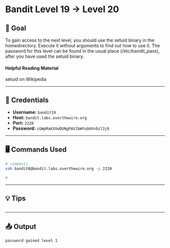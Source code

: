 # Bandit Level 19 → Level 20

## 🧠 Goal

To gain access to the next level, you should use the setuid binary in the homedirectory. Execute it without arguments to find out how to use it. The password for this level can be found in the usual place (/etc/bandit_pass), after you have used the setuid binary.

#### Helpful Reading Material

setuid on Wikipedia


---

## 🔐 Credentials

- **Username:** `bandit19`
- **Host:** `bandit.labs.overthewire.org`
- **Port:** `2220`
- **Password:** `cGWpMaKXVwDUNgPAVJbWYuGHVn9zl3j8`

---

## 🖥️ Commands Used

```bash
# comments
ssh bandit0@bandit.labs.overthewire.org -p 2220

#
```
___

## 💡 Tips
```bash


```
___

## 📤 Output
```bash
password gained level 1
```

